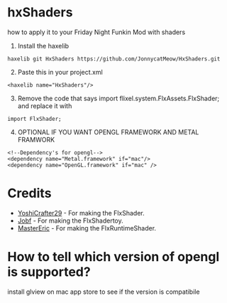 #  hxShaders

how to apply it to your Friday Night Funkin Mod with shaders 

1. Install the haxelib
```
haxelib git HxShaders https://github.com/JonnycatMeow/HxShaders.git
```
2. Paste this in your project.xml 
```
<haxelib name="HxShaders"/>  
``` 
3. Remove the code that says  import flixel.system.FlxAssets.FlxShader; and replace it with 
```
import FlxShader;
``` 
4. OPTIONAL IF YOU WANT OPENGL FRAMEWORK AND METAL FRAMWORK 
``` 
<!--Dependency's for opengl--> 
<dependency name="Metal.framework" if="mac"/> 
<dependency name="OpenGL.framework" if="mac" />  
```

# Credits
- [YoshiCrafter29](https://github.com/YoshiCrafter29) -  For making the FlxShader.
- [Jobf](https://github.com/jobf) -  For making the FlxShadertoy.
- [MasterEric](https://github.com/MasterEric) -  For making the FlxRuntimeShader.

# How to tell which version of opengl is supported? 

install glview on mac app store to see if the version is compatibile
